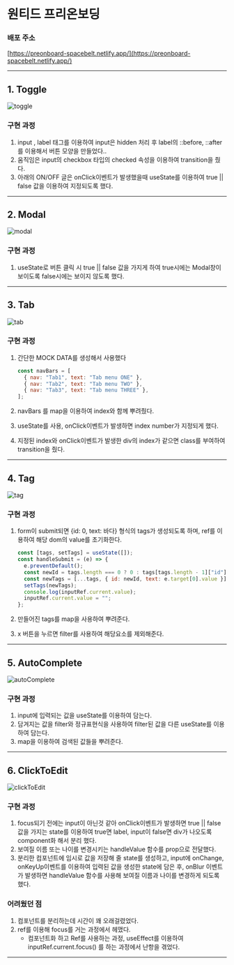 # 원티드 프리온보딩

### 배포 주소

[https://preonboard-spacebelt.netlify.app/](https://preonboard-spacebelt.netlify.app/)

---

## 1. Toggle

![toggle](https://user-images.githubusercontent.com/82592845/153044360-8a71fdda-fc02-4737-8cab-6b34d81197eb.gif)

### 구현 과정

1. input , label 태그를 이용하여 input은 hidden 처리 후 label의 ::before, ::after를 이용해서 버튼 모양을 만들었다..
2. 움직임은 input의 checkbox 타입의 checked 속성을 이용하여 transition을 줬다.
3. 아래의 ON/OFF 글은 onClick이벤트가 발생했을때 useState를 이용하여 true || false 값을 이용하여 지정되도록 했다.

---

## 2. Modal

![modal](https://user-images.githubusercontent.com/82592845/153044347-851fdc85-1f2c-4f63-b45e-6ae3c12e110f.gif)

### 구현 과정

1. useState로 버튼 클릭 시 true || false 값을 가지게 하여 true시에는 Modal창이 보이도록 false시에는 보이지 않도록 했다.

---

## 3. Tab

![tab](https://user-images.githubusercontent.com/82592845/153044352-4e3af1ed-dfec-4faf-872e-498577e368c3.gif)

### 구현 과정

1. 간단한 MOCK DATA를 생성해서 사용했다

   ```jsx
   const navBars = [
     { nav: "Tab1", text: "Tab menu ONE" },
     { nav: "Tab2", text: "Tab menu TWO" },
     { nav: "Tab3", text: "Tab menu THREE" },
   ];
   ```

2. navBars 를 map을 이용하여 index와 함께 뿌려줬다.
3. useState를 사용, onClick이벤트가 발생하면 index number가 지정되게 했다.
4. 지정된 index와 onClick이벤트가 발생한 div의 index가 같으면 class를 부여하여 transition을 줬다.

---

## 4. Tag

![tag](https://user-images.githubusercontent.com/82592845/153044354-e1129ef7-695f-4054-9aed-9202ec1abc4c.gif)

### 구현 과정

1. form이 submit되면 {id: 0, text: 바다} 형식의 tags가 생성되도록 하며, ref를 이용하여 해당 dom의 value를 초기화한다.

   ```jsx
   const [tags, setTags] = useState([]);
   const handleSubmit = (e) => {
     e.preventDefault();
     const newId = tags.length === 0 ? 0 : tags[tags.length - 1]["id"] + 1;
     const newTags = [...tags, { id: newId, text: e.target[0].value }];
     setTags(newTags);
     console.log(inputRef.current.value);
     inputRef.current.value = "";
   };
   ```

2. 만들어진 tags를 map을 사용하여 뿌려준다.
3. x 버튼을 누르면 filter를 사용하여 해당요소를 제외해준다.

---

## 5. AutoComplete

![autoComplete](https://user-images.githubusercontent.com/82592845/153044328-c9083eeb-d20a-408f-a3cc-15ed2746e594.gif)

### 구현 과정

1. input에 입력되는 값을 useState를 이용하여 담는다.
2. 담겨지는 값을 filter와 정규표현식을 사용하여 filter된 값을 다른 useState를 이용하여 담는다.
3. map을 이용하여 검색된 값들을 뿌려준다.

---

## 6. ClickToEdit

![clickToEdit](https://user-images.githubusercontent.com/82592845/153044339-ec2e657f-e836-4dc9-8be0-a126dc904ba3.gif)

### 구현 과정

1. focus되기 전에는 input이 아닌것 같아 onClick이벤트가 발생하면 true || false 값을 가지는 state를 이용하여 true면 label, input이 false면 div가 나오도록 component화 해서 분리 했다.
2. 보여질 이름 또는 나이를 변경시키는 handleValue 함수를 prop으로 전달했다.
3. 분리한 컴포넌트에 임시로 값을 저장해 줄 state를 생성하고, input에 onChange, onKeyUp이벤트를 이용하여 입력된 값을 생성한 state에 담은 후, onBlur 이벤트가 발생하면 handleValue 함수를 사용해 보여질 이름과 나이를 변경하게 되도록 했다.

### 어려웠던 점

1. 컴포넌트를 분리하는데 시간이 꽤 오래걸렸었다.
2. ref를 이용해 focus를 거는 과정에서 헤맸다.
   - 컴포넌트화 하고 Ref를 사용하는 과정, useEffect를 이용하여 inputRef.current.focus() 를 하는 과정에서 난항을 겪었다.

---
